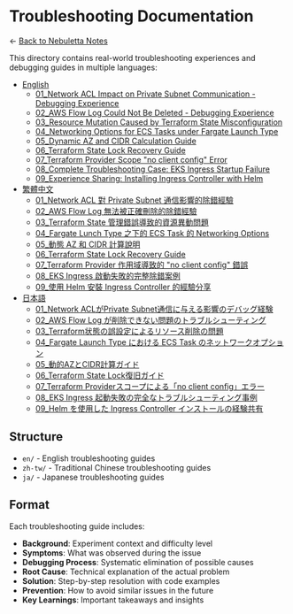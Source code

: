 # Troubleshooting Documentation

← [Back to Nebuletta Notes](../README.md)

This directory contains real-world troubleshooting experiences and debugging guides in multiple languages:

- [English](en/)
  - [01_Network ACL Impact on Private Subnet Communication - Debugging Experience](en/01_network_acl_private_subnet_troubleshooting.md)
  - [02_AWS Flow Log Could Not Be Deleted - Debugging Experience](en/02_aws_flow_log_could_not_be_deleted.md)
  - [03_Resource Mutation Caused by Terraform State Misconfiguration](en/03_incorrect_shared_state_behavior.md)
  - [04_Networking Options for ECS Tasks under Fargate Launch Type](en/04_ecs_service_target_group_type_setting.md)
  - [05_Dynamic AZ and CIDR Calculation Guide](en/05_calculate_az_and_cidr_dynamically.md)
  - [06_Terraform State Lock Recovery Guide](en/06_terraform_state_lock_recovery_guide.md)
  - [07_Terraform Provider Scope "no client config" Error](en/07_terraform_provider_scope_issue.md)
  - [08_Complete Troubleshooting Case: EKS Ingress Startup Failure](en/08_eks_ingress_startup_failed_case.md)
  - [09_Experience Sharing: Installing Ingress Controller with Helm](en/09_install_ingress_controller.md)
- [繁體中文](zh-tw/)
  - [01_Network ACL 對 Private Subnet 通信影響的除錯經驗](zh-tw/01_network_acl_private_subnet_troubleshooting.md)
  - [02_AWS Flow Log 無法被正確刪除的除錯經驗](zh-tw/02_aws_flow_log_could_not_be_deleted.md)
  - [03_Terraform State 管理錯誤導致的資源異動問題](zh-tw/03_incorrect_shared_state_behavior.md)
  - [04_Fargate Lunch Type 之下的 ECS Task 的 Networking Options](zh-tw/04_ecs_service_target_group_type_setting.md)
  - [05_動態 AZ 和 CIDR 計算說明](zh-tw/05_calculate_az_and_cidr_dynamically.md)
  - [06_Terraform State Lock Recovery Guide](zh-tw/06_terraform_state_lock_recovery_guide.md)
  - [07_Terraform Provider 作用域導致的 "no client config" 錯誤](zh-tw/07_terraform_provider_scope_issue.md)
  - [08_EKS Ingress 啟動失敗的完整除錯案例](zh-tw/08_eks_ingress_startup_failed_case.md)
  - [09_使用 Helm 安裝 Ingress Controller 的經驗分享](zh-tw/09_install_ingress_controller.md)
- [日本語](ja/)
  - [01_Network ACLがPrivate Subnet通信に与える影響のデバッグ経験](ja/01_network_acl_private_subnet_troubleshooting.md)
  - [02_AWS Flow Log が削除できない問題のトラブルシューティング](ja/02_aws_flow_log_could_not_be_deleted.md)
  - [03_Terraform状態の誤設定によるリソース削除の問題](ja/03_incorrect_shared_state_behavior.md)
  - [04_Fargate Launch Type における ECS Task のネットワークオプション](ja/04_ecs_service_target_group_type_setting.md)
  - [05_動的AZとCIDR計算ガイド](ja/05_calculate_az_and_cidr_dynamically.md)
  - [06_Terraform State Lock復旧ガイド](ja/06_terraform_state_lock_recovery_guide.md)
  - [07_Terraform Providerスコープによる「no client config」エラー](ja/07_terraform_provider_scope_issue.md)
  - [08_EKS Ingress 起動失敗の完全なトラブルシューティング事例](ja/08_eks_ingress_startup_failed_case.md)
  - [09_Helm を使用した Ingress Controller インストールの経験共有](ja/09_install_ingress_controller.md)

## Structure

- `en/` - English troubleshooting guides
- `zh-tw/` - Traditional Chinese troubleshooting guides
- `ja/` - Japanese troubleshooting guides

## Format

Each troubleshooting guide includes:
- **Background**: Experiment context and difficulty level
- **Symptoms**: What was observed during the issue
- **Debugging Process**: Systematic elimination of possible causes
- **Root Cause**: Technical explanation of the actual problem
- **Solution**: Step-by-step resolution with code examples
- **Prevention**: How to avoid similar issues in the future
- **Key Learnings**: Important takeaways and insights
